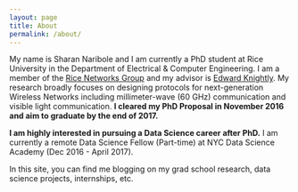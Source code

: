 ```yaml
---
layout: page
title: About
permalink: /about/
---
```


My name is Sharan Naribole and I am currently a PhD student at Rice University in the Department of Electrical & Computer Engineering. I am a member of the [Rice Networks Group](http://networks.rice.edu/) and my advisor is [Edward Knightly](http://knightly.rice.edu/). My research broadly focuses on designing protocols for next-generation Wireless Networks including millimeter-wave (60 GHz) communication and visible light communication. **I cleared my PhD Proposal in November 2016 and aim to graduate by the end of 2017.**

**I am highly interested in pursuing a Data Science career after PhD.** I am currently a remote Data Science Fellow (Part-time) at NYC Data Science Academy (Dec 2016 - April 2017).

In this site, you can find me blogging on my grad school research, data science projects, internships, etc.
